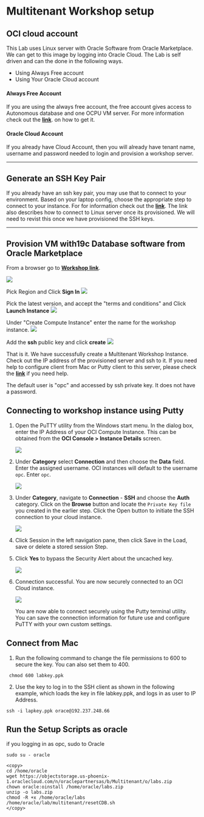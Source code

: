 #  Multitenant Workshop setup

## OCI cloud account

This Lab uses Linux server with Oracle Software from Oracle Marketplace. We can get to this image by logging into Oracle Cloud.  The Lab is self driven and can the done in the following ways.

- Using Always Free account
- Using Your Oracle Cloud account


#### Always Free Account
If you are using the always free account, the free account gives access to Autonomous database and one OCPU VM server. For more information check out the  **[link](https://docs.cloud.oracle.com/en-us/iaas/Content/FreeTier/resourceref.htm)**. on how to get it.

#### Oracle Cloud Account
If you already have Cloud Account, then you will already have tenant name, username and password needed to login and provision a workshop server.


------------------------------------------------------------------------



## Generate an SSH Key Pair

If you already have an ssh key pair, you may use that to connect to your environment. Based on your laptop config, choose the appropriate step to connect to your instance.
For for information check out the **[link](https://github.com/oracle/learning-library/blob/master/common/labs/generate-ssh-key/generate-ssh-keys.md)**.
 The link also describes how to connect to Linux server once its provisioned. We will need to revist this once we have provisioned the SSH keys.




------



## Provision VM with19c Database software from Oracle Marketplace

From a browser go to **[ Workshop link]( https://cloudmarketplace.oracle.com/marketplace/listing/74094332)**.

![](images/GetApp.png " ")

Pick Region and Click **Sign In**
![](images/signIn.png " ")

Pick the latest version, and accept the "terms and conditions" and Click  **Launch Instance**
![](images/LaunchInstance.png " ")

Under "Create Compute Instance" enter the name for the workshop instance.
![](images/createName.png " ")

Add the **ssh** public key  and click **create**
![](images/addSSH.png " ")



That is it. We have successfully create a Multitenant Workshop Instance.
Check out the IP address of the provisioned server and ssh to it.
If you need help to configure client from Mac or Putty client to this server, please check the **[link](https://github.com/oracle/learning-library/blob/master/common/labs/generate-ssh-key/generate-ssh-keys.md)** if you need help.

The default user is "opc" and accessed by ssh private key. It does not have a password.

## Connecting to workshop instance using Putty
1.  Open the PuTTY utility from the Windows start menu.   In the dialog box, enter the IP Address of your OCI Compute Instance.  This can be obtained from the **OCI Console > Instance Details** screen.

    ![](images/keylab-023.png " ")

2.  Under **Category** select **Connection** and then choose the **Data** field.  Enter the assigned username.  OCI instances will default to the username ```opc```.  Enter ```opc```.

    ![](images/keylab-024.png " ")

3.  Under **Category**, navigate to **Connection** - **SSH** and choose the **Auth** category.   Click on the **Browse** button and locate the ```Private Key file``` you created in the earlier step.   Click the Open button to initiate the SSH connection to your cloud instance.

    ![](images/keylab-025.png " ")

4. Click Session in the left navigation pane, then click Save in the Load, save or delete a stored session Step.

5.  Click **Yes** to bypass the Security Alert about the uncached key.

    ![](images/keylab-026.png " ")

6.  Connection successful.   You are now securely connected to an OCI Cloud instance.

    ![](images/keylab-027.png " ")

    You are now able to connect securely using the Putty terminal utility.   You can save the connection information for future use and configure PuTTY with your own custom settings.

## Connect from Mac
1. Run the following command to change the file permissions to 600 to secure the key. You can also set them to 400.

````
 chmod 600 labkey.ppk
 ````
2. Use the key to log in to the SSH client as shown in the following example, which loads the key in file labkey.ppk, and logs in as user to IP Address.
````
ssh -i lapkey.ppk orace@192.237.248.66

````
## Run the Setup Scripts as oracle
if you logging in as opc, sudo to Oracle
````
sudo su - oracle
````

````
<copy>
cd /home/oracle
wget https://objectstorage.us-phoenix-1.oraclecloud.com/n/oraclepartnersas/b/Multitenant/o/labs.zip
chown oracle:oinstall /home/oracle/labs.zip
unzip -o labs.zip
chmod -R +x /home/oracle/labs
/home/oracle/lab/multitenant/resetCDB.sh
</copy>
````
